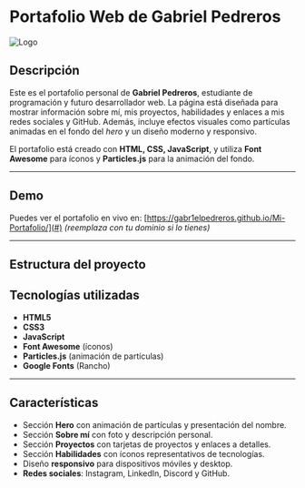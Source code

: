 
# Portafolio Web de Gabriel Pedreros

![Logo](img/logo.png)

## Descripción

Este es el portafolio personal de **Gabriel Pedreros**, estudiante de programación y futuro desarrollador web. La página está diseñada para mostrar información sobre mí, mis proyectos, habilidades y enlaces a mis redes sociales y GitHub. Además, incluye efectos visuales como partículas animadas en el fondo del *hero* y un diseño moderno y responsivo.

El portafolio está creado con **HTML, CSS, JavaScript**, y utiliza **Font Awesome** para íconos y **Particles.js** para la animación del fondo.

---

## Demo

Puedes ver el portafolio en vivo en: [https://gabr1elpedreros.github.io/Mi-Portafolio/](#) *(reemplaza con tu dominio si lo tienes)*

---

## Estructura del proyecto



## Tecnologías utilizadas

- **HTML5**
- **CSS3**
- **JavaScript**
- **Font Awesome** (íconos)
- **Particles.js** (animación de partículas)
- **Google Fonts** (Rancho)

---

## Características

- Sección **Hero** con animación de partículas y presentación del nombre.
- Sección **Sobre mí** con foto y descripción personal.
- Sección **Proyectos** con tarjetas de proyectos y enlaces a detalles.
- Sección **Habilidades** con íconos representativos de tecnologías.
- Diseño **responsivo** para dispositivos móviles y desktop.
- **Redes sociales**: Instagram, LinkedIn, Discord y GitHub.




